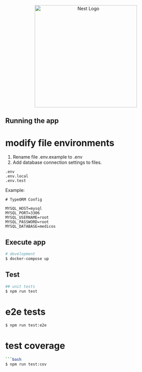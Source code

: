 <p align="center">
  <a href="http://nestjs.com/" target="blank"><img src="https://nestjs.com/img/logo_text.svg" width="320" alt="Nest Logo" /></a>
</p>

## Running the app

# modify file environments

1. Rename file .env.example to .env
2. Add database connection settings to files.

```files
.env
.env.local
.env.test
```

Example:

```env
# TypeORM Config

MYSQL_HOST=mysql
MYSQL_PORT=3306
MYSQL_USERNAME=root
MYSQL_PASSWORD=root
MYSQL_DATABASE=medicos
```
## Execute app

```bash
# development
$ docker-compose up
```

## Test

```bash
## unit tests
$ npm run test
```

# e2e tests

```bash
$ npm run test:e2e
```

# test coverage

````bash
```bash
$ npm run test:cov
````
